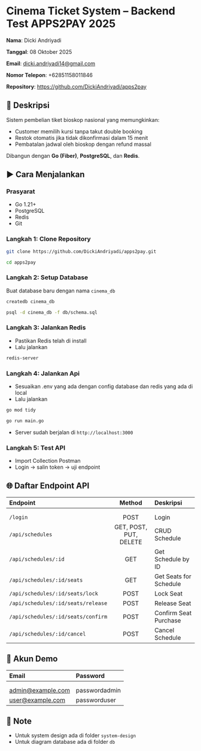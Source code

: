 # Cinema Ticket System – Backend Test APPS2PAY 2025

**Nama**:  Dicki Andriyadi

**Tanggal**: 08 Oktober 2025

**Email**: dicki.andriyadi14@gmail.com

**Nomor Telepon**: +62851158011846

**Repository**: https://github.com/DickiAndriyadi/apps2pay

## 📌 Deskripsi
Sistem pembelian tiket bioskop nasional yang memungkinkan:
- Customer memilih kursi tanpa takut double booking
- Restok otomatis jika tidak dikonfirmasi dalam 15 menit
- Pembatalan jadwal oleh bioskop dengan refund massal

Dibangun dengan **Go (Fiber)**, **PostgreSQL**, dan **Redis**.

## ▶️ Cara Menjalankan

### Prasyarat
- Go 1.21+
- PostgreSQL
- Redis
- Git

### Langkah 1: Clone Repository
```bash
git clone https://github.com/DickiAndriyadi/apps2pay.git
```

```bash
cd apps2pay
```

### Langkah 2: Setup Database 

Buat database baru dengan nama `cinema_db`

```bash
createdb cinema_db
```

```bash
psql -d cinema_db -f db/schema.sql
```

### Langkah 3: Jalankan Redis

- Pastikan Redis telah di install
- Lalu jalankan

```bash
redis-server
```

### Langkah 4: Jalankan Api

- Sesuaikan .env yang ada dengan config database dan redis yang ada di local
- Lalu jalankan

```bash
go mod tidy
```

```bash
go run main.go
```

- Server sudah berjalan di `http://localhost:3000`

### Langkah 5: Test API

- Import Collection Postman
- Login → salin token → uji endpoint


## 🌐 Daftar Endpoint API

| Endpoint | Method | Deskripsi |
|:----------|:--------:|:-----------|
||||
||||
| `/login` | POST | Login |
| `/api/schedules` | GET, POST, PUT, DELETE | CRUD Schedule |
| `/api/schedules/:id` | GET | Get Schedule by ID |
| `/api/schedules/:id/seats` | GET | Get Seats for Schedule |
| `/api/schedules/:id/seats/lock` | POST | Lock Seat |
| `/api/schedules/:id/seats/release` | POST | Release Seat |
| `/api/schedules/:id/seats/confirm` | POST | Confirm Seat Purchase |
| `/api/schedules/:id/cancel` | POST | Cancel Schedule |

## 🧪 Akun Demo

| Email | Password |
|:-------|:----------|
||||
||||
| admin@example.com | passwordadmin |
| user@example.com | passworduser |

## 🧪 Note

- Untuk system design ada di folder `system-design`
- Untuk diagram database ada di folder `db`
